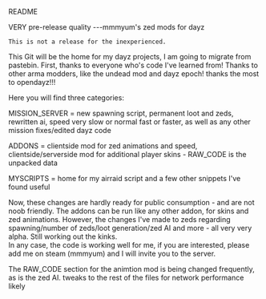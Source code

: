 README

VERY pre-release quality ---mmmyum's zed mods for dayz

>>>
	This is not a release for the inexperienced.
>>>

This Git will be the home for my dayz projects, I am going to migrate from pastebin.  First, thanks to everyone who's code I've learned from! Thanks to other arma modders, like the undead mod and dayz epoch! thanks the most to opendayz!!!



Here you will find three categories:

MISSION_SERVER = new spawning script, permanent loot and zeds, rewritten ai, speed very slow or normal fast or faster, as well as any other mission fixes/edited dayz code

ADDONS = clientside mod for zed animations and speed, clientside/serverside mod for additional player skins - RAW_CODE is the unpacked data

MYSCRIPTS = home for my airraid script and a few other snippets I've found useful



Now, these changes are hardly ready for public consumption - and are not noob friendly.   The addons can be run like any other addon, for skins and zed animations. 
		However, the changes I've made to zeds regarding spawning/number of zeds/loot generation/zed AI and more - all very very alpha.  Still working out the kinks.  
	In any case, the code is working well for me, if you are interested, please add me on steam (mmmyum) and I will invite you to the server. 


The RAW_CODE section for the animtion mod is being changed frequently, as is the zed AI. tweaks to the rest of the files for network performance likely
